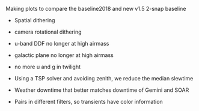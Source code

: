 Making plots to compare the baseline2018 and new v1.5 2-snap baseline

* Spatial dithering
* camera rotational dithering
* u-band DDF no longer at high airmass
* galactic plane no longer at high airmass
* no more u and g in twilight
* Using a TSP solver and avoiding zenith, we reduce the median slewtime


* Weather downtime that better matches downtime of Gemini and SOAR
* Pairs in different filters, so transients have color information